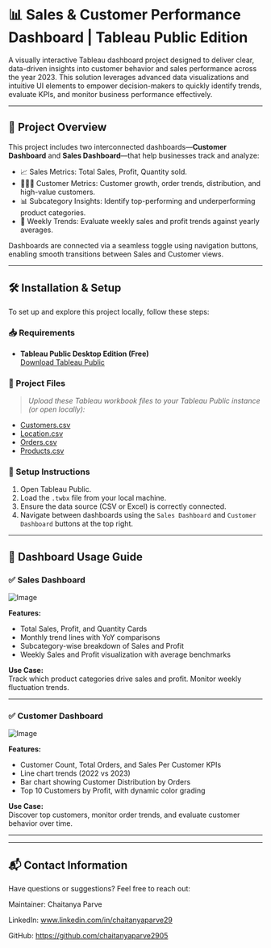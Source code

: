 # 📊 Sales & Customer Performance Dashboard | Tableau Public Edition

A visually interactive Tableau dashboard project designed to deliver clear, data-driven insights into customer behavior and sales performance across the year 2023. This solution leverages advanced data visualizations and intuitive UI elements to empower decision-makers to quickly identify trends, evaluate KPIs, and monitor business performance effectively.

---

## 🚀 Project Overview

This project includes two interconnected dashboards—**Customer Dashboard** and **Sales Dashboard**—that help businesses track and analyze:

- 📈 Sales Metrics: Total Sales, Profit, Quantity sold.
- 🧑‍🤝‍🧑 Customer Metrics: Customer growth, order trends, distribution, and high-value customers.
- 📊 Subcategory Insights: Identify top-performing and underperforming product categories.
- 📆 Weekly Trends: Evaluate weekly sales and profit trends against yearly averages.

Dashboards are connected via a seamless toggle using navigation buttons, enabling smooth transitions between Sales and Customer views.

---

## 🛠️ Installation & Setup

To set up and explore this project locally, follow these steps:

### 📥 Requirements

- **Tableau Public Desktop Edition (Free)**  
  [Download Tableau Public](https://public.tableau.com/en-us/s/download)

### 📁 Project Files

> _Upload these Tableau workbook files to your Tableau Public instance (or open locally):_

- [Customers.csv](https://github.com/user-attachments/files/20631515/Customers.csv)
- [Location.csv](https://github.com/user-attachments/files/20631513/Location.csv)
- [Orders.csv](https://github.com/user-attachments/files/20631512/Orders.csv)
- [Products.csv](https://github.com/user-attachments/files/20631514/Products.csv)

### 🔧 Setup Instructions

1. Open Tableau Public.
2. Load the `.twbx` file from your local machine.
3. Ensure the data source (CSV or Excel) is correctly connected.
4. Navigate between dashboards using the `Sales Dashboard` and `Customer Dashboard` buttons at the top right.

---

## 📌 Dashboard Usage Guide

### ✅ Sales Dashboard

![Image](https://github.com/user-attachments/assets/cce8b50e-5259-438e-9fbd-7ac08ae70d65)


**Features:**

- Total Sales, Profit, and Quantity Cards
- Monthly trend lines with YoY comparisons
- Subcategory-wise breakdown of Sales and Profit
- Weekly Sales and Profit visualization with average benchmarks

**Use Case:**  
Track which product categories drive sales and profit. Monitor weekly fluctuation trends.

---

### ✅ Customer Dashboard

![Image](https://github.com/user-attachments/assets/42fbd7e5-e808-49d9-9d4b-3af5166c73e4)

**Features:**

- Customer Count, Total Orders, and Sales Per Customer KPIs
- Line chart trends (2022 vs 2023)
- Bar chart showing Customer Distribution by Orders
- Top 10 Customers by Profit, with dynamic color grading

**Use Case:**  
Discover top customers, monitor order trends, and evaluate customer behavior over time.

---

---
## 📬 Contact Information

Have questions or suggestions? Feel free to reach out:

Maintainer: Chaitanya Parve

LinkedIn: www.linkedin.com/in/chaitanyaparve29

GitHub: https://github.com/chaitanyaparve2905
